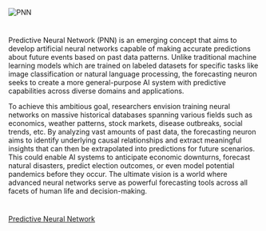 ![PNN](https://github.com/user-attachments/assets/a84942a7-2d35-440f-a2da-4a2ea4ad7334)
#

Predictive Neural Network (PNN) is an emerging concept that aims to develop artificial neural networks capable of making accurate predictions about future events based on past data patterns. Unlike traditional machine learning models which are trained on labeled datasets for specific tasks like image classification or natural language processing, the forecasting neuron seeks to create a more general-purpose AI system with predictive capabilities across diverse domains and applications.

To achieve this ambitious goal, researchers envision training neural networks on massive historical databases spanning various fields such as economics, weather patterns, stock markets, disease outbreaks, social trends, etc. By analyzing vast amounts of past data, the forecasting neuron aims to identify underlying causal relationships and extract meaningful insights that can then be extrapolated into predictions for future scenarios. This could enable AI systems to anticipate economic downturns, forecast natural disasters, predict election outcomes, or even model potential pandemics before they occur. The ultimate vision is a world where advanced neural networks serve as powerful forecasting tools across all facets of human life and decision-making.

#

[Predictive Neural Network](https://chatgpt.com/g/g-680bb7287ee8819184d8ab6a703947a5-predictive-neural-network-pnn)
